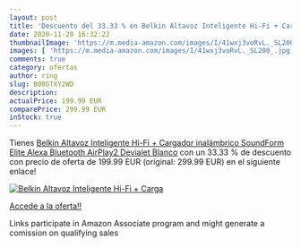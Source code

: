 ```yaml
---
layout: post
title: 'Descuento del 33.33 % en Belkin Altavoz Inteligente Hi-Fi + Carga'
date: 2020-11-20 16:32:22
thumbnailImage: 'https://m.media-amazon.com/images/I/41wxj3voRvL._SL200_.jpg'
images: [ 'https://m.media-amazon.com/images/I/41wxj3voRvL._SL200_.jpg' ]
comments: true
category: ofertas
author: ring
slug: B08GTXY2WD
description:
actualPrice: 199.99 EUR
comparePrice: 299.99 EUR
inStock: true
---
```


Tienes [Belkin Altavoz Inteligente Hi-Fi + Cargador inalámbrico SoundForm Elite  Alexa  Bluetooth  AirPlay2  Devialet   Blanco](https://www.amazon.es/dp/B08GTXY2WD/?tag=tolees-21) con un 33.33 % de descuento con precio de oferta de 199.99 EUR (original: 299.99 EUR) en el siguiente enlace!

[![Belkin Altavoz Inteligente Hi-Fi + Carga](https://m.media-amazon.com/images/I/41wxj3voRvL._SL200_.jpg)](https://www.amazon.es/dp/B08GTXY2WD/?tag=tolees-21)

[Accede a la oferta!!](https://www.amazon.es/dp/B08GTXY2WD/?tag=tolees-21)

Links participate in Amazon Associate program and might generate a comission on qualifying sales



